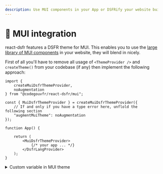 ```yaml
---
description: Use MUI components in your App or DSFRify your website build with MUI.
---
```


# 🤝 MUI integration

react-dsfr features a DSFR theme for MUI. This enables you to use the [large library of MUI components](https://mui.com/) in your website, they will blend in nicely. &#x20;

First of all you'll have to remove all usage of `<ThemeProvider />` and `createTheme()` from your codebase (if any) then implement the following approach: &#x20;

```tsx
import { 
    createMuiDsfrThemeProvider, 
    noAugmentation 
} from "@codegouvfr/react-dsfr/mui";

const { MuiDsfrThemeProvider } = createMuiDsfrThemeProvider({
    // If and only if you have a type error here, unflold the following section
    "augmentMuiTheme": noAugmentation
});

function App() {

    return (
        <MuiDsfrThemeProvider>
            {/* your app ... */}
        </DsfrLangProvider>
    );
}
```

<details>

<summary>Custom variable in MUI theme</summary>

If you have [custom variables](https://mui.com/material-ui/customization/theming/#custom-variables) in your MUI theme implement the following approach. &#x20;

In this example we have augmented the MUI theme so it was possible to call `theme.custom.isDarkModeEnabled`. &#x20;

```tsx
import { createMuiDsfrThemeProvider } from "@codegouvfr/react-dsfr/mui";

// eslint-disable-next-line @typescript-eslint/no-unused-vars
import type { Theme } from "@mui/material/styles";

declare module "@mui/material/styles" {

    interface Theme {
        custom: {
            isDarkModeEnabled: boolean;
        }
    }
}

const { MuiDsfrThemeProvider } = createMuiDsfrThemeProvider({
    "augmentMuiTheme": ({ nonAugmentedMuiTheme, frColorTheme }) => ({
        ...nonAugmentedMuiTheme,
        "custom": {
            "isDarkModeEnabled": frColorTheme.isDark
        }
    })
});

function App() {

    return (
        <MuiDsfrThemeProvider>
            {/* your app ... */}
        </DsfrLangProvider>
    );
}
```

</details>
